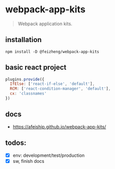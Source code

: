 # webpack-app-kits
> Webpack application kits.

## installation
```shell
npm install -D @feizheng/webpack-app-kits
```

## basic react project
```js
plugins.provide({
  IfElse: ['react-if-else', 'default'],
  RCM: ['react-condition-manager', 'default'],
  cx: 'classnames'
})
```

## docs
- https://afeiship.github.io/webpack-app-kits/

## todos:
- [x] env: development/test/production
- [x] sw, finish docs
